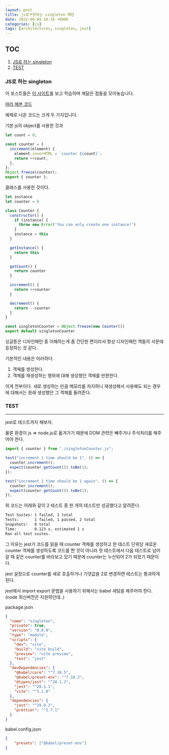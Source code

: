 ```yaml
---
layout: post
title: js로구현하는 singleton 패턴
date: 2022-09-09 10:16 +0900
categories: [js]
tags: [architectures, singleton, jest]
---
```


TOC
---
1. [JS로 하는 singleton](#JS로-하는-singleton)
2. [TEST](#TEST)


### JS로 하는 singleton

이 포스트들은 [이 사이트](https://www.patterns.dev/)를 보고 학습하며
깨달은 점들을 모아놓습니다.

[따라 해본 코드](
https://stackblitz.com/edit/js-rxtul7?file=index.js
)

예제로 나온 코드는 크게 두 가지입니다.

기본 js의 object를 사용한 것과
```js
let count = 0;

const counter = {
  increment(element) {
    element.innerHTML = `counter ${count}`;
    return ++count;
  },
};
Object.freeze(counter);
export { counter };

```


클래스를 사용한 것이다.

```js
let instance
let counter = 0

class Counter {
  constructor() {
    if (instance) {
      throw new Error('You can only create one instance!')
    }
    instance = this
  }

  getInstance() {
    return this
  }

  getCount() {
    return counter
  }

  increment() {
    return ++counter
  }

  decrement() {
    return --counter
  }
}

const singletonCounter = Object.freeze(new Counter())
export default singletonCounter


```

싱글톤은 디자인패턴 중 이해하는게 좀 간단한 편이라서 항상
디자인패턴 책들의 서문에 등장하는 것 같다..

기본적인 내용은 이러하다. 
1. 객체를 생성한다.
2. 객체를 재생성하는 행위에 대해 생성했던 객체를 반환한다.

이게 전부이다. 새로 생성하는 만큼 메모리를 차지하니 재생성해서 사용해도 되는 경우에 대해서는
원래 생성했던 그 객체를 돌려준다.

### TEST

---
jest로 테스트까지 해보자.

물론 환경이 js => node.js로 옮겨가기 때문에 DOM 관련은 빼주거나 주석처리를 해주어야 한다.

```js
import { counter } from "./singletonCounter.js";

test("increment 1 time should be 1", () => {
  counter.increment();
  expect(counter.getCount()).toBe(1);
});

test("increment 1 time should be 1 again", () => {
  counter.increment();
  expect(counter.getCount()).toBe(1);
});
```
위 코드는 아래와 같이 2 테스트 중 한 개의 테스트만 성공했다고 알려준다.

```bash
Test Suites: 1 failed, 1 total
Tests:       1 failed, 1 passed, 2 total
Snapshots:   0 total
Time:        0.123 s, estimated 1 s
Ran all test suites.
```

그 이유는 jest가 코드를 읽을 때 counter 객체를 생성하고 한 테스트 단위당
새로운 counter 객체를 생성하도록 코드를 짠 것이 아니라 첫 테스트에서 다음 테스트로 넘어갈 때
같은 counter를 바라보고 있기 때문에 counter는 누산되어 2가 되었기 때문이다.

jest 설정으로 counter를 새로 호출하거나 기댓값을 2로 변경하면 테스트는 통과하게 된다.



jest에서 import export 문법을 사용하기 위해서는 babel 세팅을 해주어야 한다.
(node 최신버전은 지원하던데..)


package.json

```json
{
  "name": "singleton",
  "private": true,
  "version": "0.0.0",
  "type": "module",
  "scripts": {
    "dev": "vite",
    "build": "vite build",
    "preview": "vite preview",
    "test": "jest"
  },
  "devDependencies": {
    "@babel/core": "^7.18.5",
    "@babel/preset-env": "^7.18.2",
    "@types/jest": "^28.1.3",
    "jest": "^28.1.1",
    "vite": "^3.1.0"
  },
  "dependencies": {
    "jest": "^29.0.2",
    "prettier": "^2.7.1"
  }
}

```

babel.config.json
```json
{
    "presets": ["@babel/preset-env"]
}

```